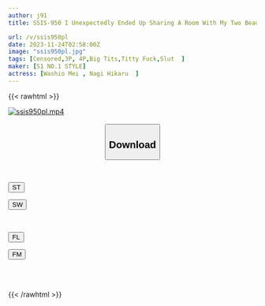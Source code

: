 ```yaml
---
author: j91
title: SSIS-950 I Unexpectedly Ended Up Sharing A Room With My Two Beautiful Bosses At A Hotel On A Business Trip... A Miraculous Night Where I Had Double J-cup Breasts Squeezed Between My Legs Until The Morning, Mei Washio, Hikaru Nagi

url: /v/ssis950pl
date: 2023-11-24T02:58:00Z
image: "ssis950pl.jpg"
tags: [Censored,3P, 4P,Big Tits,Titty Fuck,Slut	 ]
maker: [S1 NO.1 STYLE]
actress: [Washio Mei , Nagi Hikaru  ]
---
```



{{< rawhtml >}}

<div class="video" data-videoid="zMgXAoA43jsyll">
    <a href="javascript:;">
        <img src="/v/ssis950pl/ssis950pl.jpg" width="WIDTH" height="HEIGHT" alt="ssis950pl.mp4" loading="lazy">
    </a>
</div>

<script type="text/javascript" src="https://j91.asia/asset/on-demand-st.js"></script>

<br>
  <link rel="stylesheet" href="https://j91.asia/asset/bs5.css">
  
  <center>
  <button class="btn btn-primary" type="button" data-bs-toggle="collapse" data-bs-target=".multi-collapse" aria-expanded="false" aria-controls="multiCollapseExample1 multiCollapseExample2"><h2>Download</h2></button></center>
</p>
<div class="row">
  <div class="col">
    <div class="collapse multi-collapse" id="multiCollapseExample1">
      <div class="card card-body">
	      	      <br>
<div class="buttons">  
<p><a href="https://streamtape.to/v/zMgXAoA43jsyll" target="_blank"><button class="btn-hover color-3"><i class="fa fa-download"></i> ST</button></a></p>
<p><a href="https://flaswish.com/c18xjfqij2kp" target="_blank"><button class="btn-hover color-2"><i class="fa fa-download"></i> SW</button></a></p></div>
    </div>
  </div>
</div>
  <div class="col">
    <div class="collapse multi-collapse" id="multiCollapseExample2">
      <div class="card card-body">
	      <br>
<div class="buttons">
<p><a href="javascript:;" target="_blank"><button class="btn-hover color-9"><i class="fa fa-download"></i> FL</button></a></p>
<p><a href="javascript:;" target="_blank"><button class="btn-hover color-8"><i class="fa fa-download"></i> FM</button></a></p></div>
<br><br>
      </div>
    </div>
  </div>
</div>

{{< /rawhtml >}}
